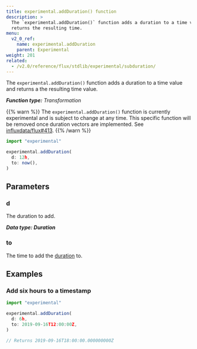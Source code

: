 ```yaml
---
title: experimental.addDuration() function
description: >
  The `experimental.addDuration()` function adds a duration to a time value and
  returns the resulting time.
menu:
  v2_0_ref:
    name: experimental.addDuration
    parent: Experimental
weight: 201
related:
  - /v2.0/reference/flux/stdlib/experimental/subduration/
---
```


The `experimental.addDuration()` function adds a duration to a time value and
returns a the resulting time value.

_**Function type:** Transformation_

{{% warn %}}
The `experimental.addDuration()` function is currently experimental and is subject to change at any time.
This specific function will be removed once duration vectors are implemented.
See [influxdata/flux#413](https://github.com/influxdata/flux/issues/413).
{{% /warn %}}

```js
import "experimental"

experimental.addDuration(
  d: 12h,
  to: now(),
)
```

## Parameters

### d
The duration to add.

_**Data type: Duration**_

### to
The time to add the [duration](#d) to.

## Examples

### Add six hours to a timestamp
```js
import "experimental"

experimental.addDuration(
  d: 6h,
  to: 2019-09-16T12:00:00Z,
)

// Returns 2019-09-16T18:00:00.000000000Z
```
